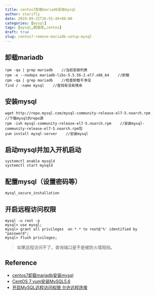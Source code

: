 ```yaml
---
title: centos7卸载mariadb安装mysql
author: starifly
date: 2019-09-22T16:55:49+08:00
categories: [mysql]
tags: [mysql,数据库,centos]
draft: true
slug: centos7-remove-mariadb-setup-mysql
---
```


## 卸载mariadb

```shell
rpm -qa | grep mariadb    //当前安装列表
rpm -e --nodeps mariadb-libs-5.5.56-2.el7.x86_64    //卸载
rpm -qa | grep mariadb    //检查卸载干净没
find / -name mysql    //查找有没有残余
```

## 安装mysql

```shell
wget http://repo.mysql.com/mysql-community-release-el7-5.noarch.rpm    //下载mysql的repo源
rpm -ivh mysql-community-release-el7-5.noarch.rpm    //安装mysql-community-release-el7-5.noarch.rpm包
yum install mysql-server    //安装mysql
```

## 启动mysql并加入开机启动

```shell
systemctl enable mysqld
systemctl start mysqld
```

## 配置mysql（设置密码等）

```shell
mysql_secure_installation
```

## 开启远程访问权限

```shell
mysql -u root -p
mysql> use mysql;
mysql> grant all privileges  on *.* to root@'%' identified by "password";
mysql> flush privileges;
```

>如果远程访问不了，查询端口是不是被防火墙阻挡。

## Reference

- [centos7卸载mariadb安装mysql](https://www.cnblogs.com/lic1005/p/7989775.html)
- [CentOS 7 yum安装MySQL5.6](https://blog.csdn.net/xizaihui/article/details/52962057)
- [开启MySQL远程访问权限 允许远程连接](https://www.cnblogs.com/weifeng1463/p/7941625.html)
